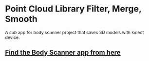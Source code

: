 # Point Cloud Library Filter, Merge, Smooth
A sub app for body scanner project that saves 3D models with kinect device.

## [Find the Body Scanner app from here](https://github.com/aerarslan/BodyScanner-Kinect)
